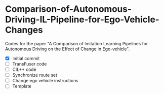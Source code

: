 # Comparison-of-Autonomous-Driving-IL-Pipeline-for-Ego-Vehicle-Changes
Codes for the paper "A Comparison of Imitation Learning Pipelines for Autonomous Driving on the Effect of Change in Ego-vehicle".

- [x] Initial commit
- [ ] TransFuser code
- [ ] CIL++ code
- [ ] Synchronize route set
- [ ] Change ego vehicle instructions
- [ ] Template
